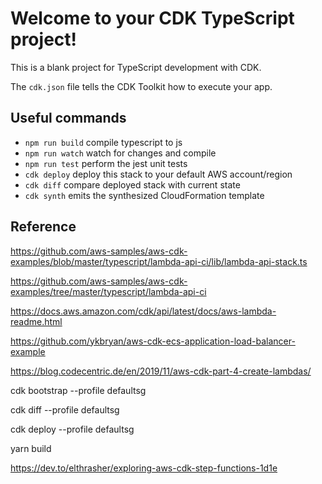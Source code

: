 # Welcome to your CDK TypeScript project!

This is a blank project for TypeScript development with CDK.

The `cdk.json` file tells the CDK Toolkit how to execute your app.

## Useful commands

- `npm run build` compile typescript to js
- `npm run watch` watch for changes and compile
- `npm run test` perform the jest unit tests
- `cdk deploy` deploy this stack to your default AWS account/region
- `cdk diff` compare deployed stack with current state
- `cdk synth` emits the synthesized CloudFormation template

## Reference

https://github.com/aws-samples/aws-cdk-examples/blob/master/typescript/lambda-api-ci/lib/lambda-api-stack.ts

https://github.com/aws-samples/aws-cdk-examples/tree/master/typescript/lambda-api-ci

https://docs.aws.amazon.com/cdk/api/latest/docs/aws-lambda-readme.html

https://github.com/ykbryan/aws-cdk-ecs-application-load-balancer-example

https://blog.codecentric.de/en/2019/11/aws-cdk-part-4-create-lambdas/

cdk bootstrap --profile defaultsg

cdk diff --profile defaultsg

cdk deploy --profile defaultsg

yarn build

https://dev.to/elthrasher/exploring-aws-cdk-step-functions-1d1e
